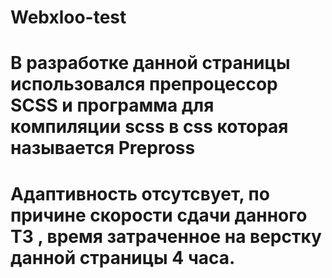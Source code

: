# Webxloo-test

# В разработке данной страницы использовался препроцессор SCSS и программа для компиляции scss в css которая называется Prepross

# Адаптивность отсутсвует, по причине скорости сдачи данного ТЗ , время затраченное на верстку данной страницы 4 часа.
